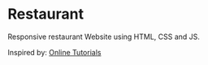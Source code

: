 # Restaurant
Responsive restaurant Website using HTML, CSS and JS.

Inspired by: <a href="https://www.youtube.com/c/OnlineTutorials4Designers/featured">Online Tutorials</a>
